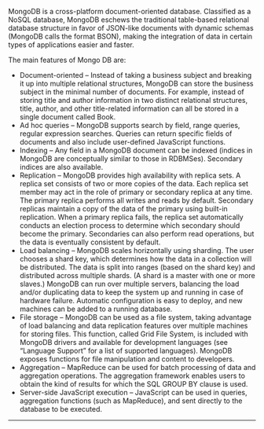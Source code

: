 MongoDB is a cross-platform document-oriented database.
Classified as a NoSQL database, MongoDB eschews the traditional table-based relational database structure in favor of JSON-like documents with dynamic schemas (MongoDB calls the format BSON), making the integration of data in certain types of applications easier and faster.

The main features of Mongo DB are:

* Document-oriented &#8211; Instead of taking a business subject and breaking it up into multiple relational structures, MongoDB can store the business subject in the minimal number of documents. For example, instead of storing title and author information in two distinct relational structures, title, author, and other title-related information can all be stored in a single document called Book.
* Ad hoc queries &#8211; MongoDB supports search by field, range queries, regular expression searches. Queries can return specific fields of documents and also include user-defined JavaScript functions.
* Indexing &#8211; Any field in a MongoDB document can be indexed (indices in MongoDB are conceptually similar to those in RDBMSes). Secondary indices are also available.
* Replication &#8211; MongoDB provides high availability with replica sets. A replica set consists of two or more copies of the data. Each replica set member may act in the role of primary or secondary replica at any time. The primary replica performs all writes and reads by default. Secondary replicas maintain a copy of the data of the primary using built-in replication. When a primary replica fails, the replica set automatically conducts an election process to determine which secondary should become the primary. Secondaries can also perform read operations, but the data is eventually consistent by default.
* Load balancing &#8211; MongoDB scales horizontally using sharding. The user chooses a shard key, which determines how the data in a collection will be distributed. The data is split into ranges (based on the shard key) and distributed across multiple shards. (A shard is a master with one or more slaves.) MongoDB can run over multiple servers, balancing the load and/or duplicating data to keep the system up and running in case of hardware failure. Automatic configuration is easy to deploy, and new machines can be added to a running database.
* File storage &#8211; MongoDB can be used as a file system, taking advantage of load balancing and data replication features over multiple machines for storing files. This function, called Grid File System, is included with MongoDB drivers and available for development languages (see &#8220;Language Support&#8221; for a list of supported languages). MongoDB exposes functions for file manipulation and content to developers.
* Aggregation &#8211; MapReduce can be used for batch processing of data and aggregation operations. The aggregation framework enables users to obtain the kind of results for which the SQL GROUP BY clause is used.
* Server-side JavaScript execution &#8211; JavaScript can be used in queries, aggregation functions (such as MapReduce), and sent directly to the database to be executed.


                

---


